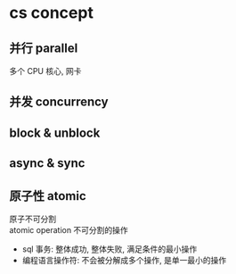 # cs concept

## 并行 parallel

多个 CPU 核心, 网卡 

## 并发 concurrency


## block & unblock

## async & sync

## 原子性 atomic

原子不可分割  
atomic operation 不可分割的操作

- sql 事务: 整体成功, 整体失败, 满足条件的最小操作
- 编程语言操作符: 不会被分解成多个操作, 是单一最小的操作